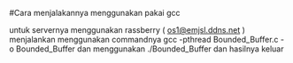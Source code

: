 #Cara menjalakannya menggunakan pakai gcc

untuk servernya menggunakan rassberry ( os1@emjsl.ddns.net )
menjalankan menggunakan commandnya  gcc -pthread Bounded_Buffer.c -o Bounded_Buffer
dan menggunakan ./Bounded_Buffer 
dan hasilnya keluar
